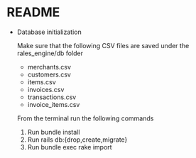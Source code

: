 # README


* Database initialization

  Make sure that the following CSV files are saved under the rales_engine/db folder
  - merchants.csv
  - customers.csv
  - items.csv
  - invoices.csv
  - transactions.csv
  - invoice_items.csv

  From the terminal run the following commands
  1. Run bundle install
  1. Run rails db:{drop,create,migrate}
  1. Run bundle exec rake import
